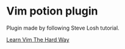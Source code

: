 # Vim potion plugin

Plugin made by following Steve Losh tutorial.

[Learn Vim The Hard Way](http://learnvimscriptthehardway.stevelosh.com/)


